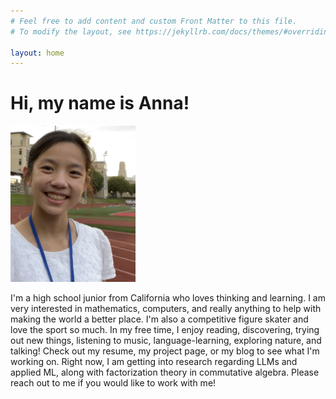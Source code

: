 ```yaml
---
# Feel free to add content and custom Front Matter to this file.
# To modify the layout, see https://jekyllrb.com/docs/themes/#overriding-theme-defaults

layout: home
---
```

# Hi, my name is Anna!
<img src="images\profilepic.png" alt="AnnaDeng" width="200" class="center"/>

I'm a high school junior from California who loves thinking and learning. I am very interested in mathematics, computers, and really anything to help with making the world a better place. I'm also a competitive figure skater and love the sport so much. In my free time, I enjoy reading, discovering, trying out new things, listening to music, language-learning, exploring nature, and talking! Check out my resume, my project page, or my blog to see what I'm working on. Right now, I am getting into research regarding LLMs and applied ML, along with factorization theory in commutative algebra. Please reach out to me if you would like to work with me!